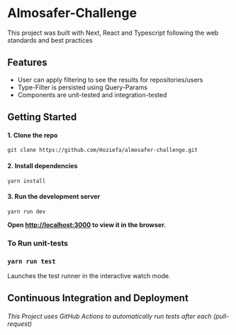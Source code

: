 # Almosafer-Challenge

This project was built with Next, React and Typescript following the web standards and best practices

## Features

* User can apply filtering to see the results for repositories/users
* Type-Filter is persisted using Query-Params
* Components are unit-tested and integration-tested

## Getting Started

#### 1. Clone the repo

`git clone https://github.com/Hoziefa/almosafer-challenge.git`

#### 2. Install dependencies

`yarn install`

#### 3. Run the development server

`yarn run dev`

**Open [http://localhost:3000](http://localhost:3000) to view it in the browser.**

### To Run unit-tests

### `yarn run test`

Launches the test runner in the interactive watch mode.

## Continuous Integration and Deployment

###### This Project uses GitHub Actions to automatically run tests after each (pull-request)
